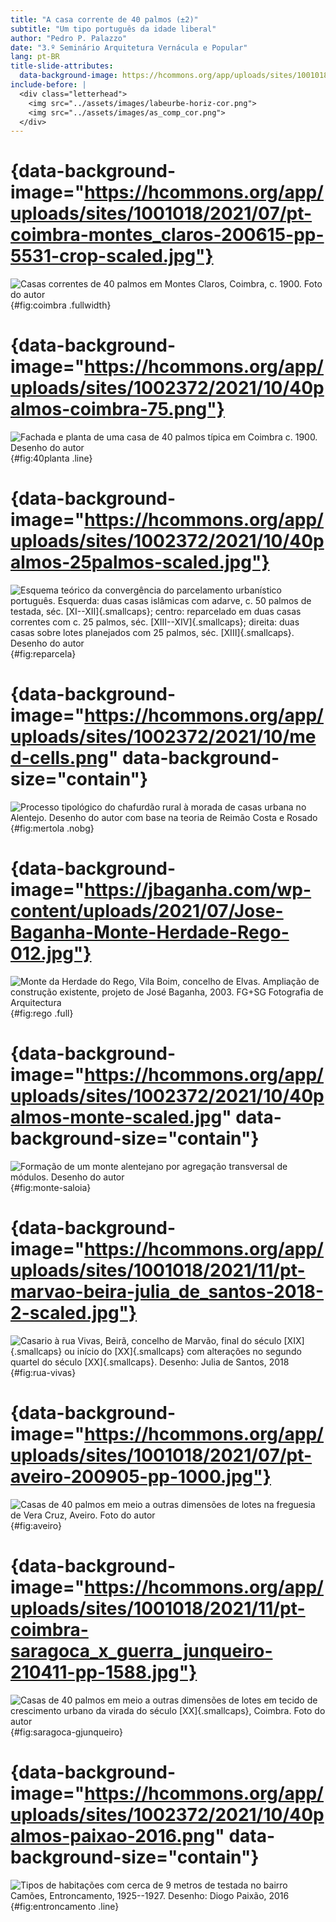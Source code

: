 ```yaml
---
title: "A casa corrente de 40 palmos (±2)"
subtitle: "Um tipo português da idade liberal"
author: "Pedro P. Palazzo"
date: "3.º Seminário Arquitetura Vernácula e Popular"
lang: pt-BR
title-slide-attributes:
  data-background-image: https://hcommons.org/app/uploads/sites/1001018/2021/07/pt-coimbra-montes_claros-200615-pp-5531-crop-scaled.jpg
include-before: |
  <div class="letterhead">
    <img src="../assets/images/labeurbe-horiz-cor.png">
    <img src="../assets/images/as_comp_cor.png">
  </div>
---
```


# {data-background-image="https://hcommons.org/app/uploads/sites/1001018/2021/07/pt-coimbra-montes_claros-200615-pp-5531-crop-scaled.jpg"}

![Casas correntes de 40 palmos em Montes Claros, Coimbra, c. 1900. Foto do autor](https://hcommons.org/app/uploads/sites/1001018/2021/07/pt-coimbra-montes_claros-200615-pp-5531-crop-scaled.jpg){#fig:coimbra .fullwidth}

# {data-background-image="https://hcommons.org/app/uploads/sites/1002372/2021/10/40palmos-coimbra-75.png"}

![Fachada e planta de uma casa de 40 palmos típica em Coimbra c. 1900. Desenho do autor](https://hcommons.org/app/uploads/sites/1002372/2021/10/40palmos-coimbra-75.png){#fig:40planta .line}

# {data-background-image="https://hcommons.org/app/uploads/sites/1002372/2021/10/40palmos-25palmos-scaled.jpg"}

![Esquema teórico da convergência do parcelamento urbanístico português.
Esquerda: duas casas islâmicas com adarve, c. 50 palmos de testada,
séc. [XI--XII]{.smallcaps}; centro: reparcelado em duas casas
correntes com c. 25 palmos, séc. [XIII--XIV]{.smallcaps}; direita: duas
casas sobre lotes planejados com 25 palmos, séc. [XIII]{.smallcaps}.
Desenho do
autor](https://hcommons.org/app/uploads/sites/1002372/2021/10/40palmos-25palmos-scaled.jpg){#fig:reparcela}

# {data-background-image="https://hcommons.org/app/uploads/sites/1002372/2021/10/med-cells.png" data-background-size="contain"}

![Processo tipológico do chafurdão rural à morada de casas urbana no Alentejo. Desenho do autor com base na teoria de Reimão Costa e Rosado](https://hcommons.org/app/uploads/sites/1002372/2021/10/med-cells.png){#fig:mertola .nobg}

# {data-background-image="https://jbaganha.com/wp-content/uploads/2021/07/Jose-Baganha-Monte-Herdade-Rego-012.jpg"}

![Monte da Herdade do Rego, Vila Boim, concelho de Elvas. Ampliação de construção existente, projeto de [José Baganha, 2003. FG+SG Fotografia de Arquitectura](https://jbaganha.com/pt/portfolio/monte-da-herdade-do-rego/)](https://jbaganha.com/wp-content/uploads/2021/07/Jose-Baganha-Monte-Herdade-Rego-012.jpg){#fig:rego .full}

# {data-background-image="https://hcommons.org/app/uploads/sites/1002372/2021/10/40palmos-monte-scaled.jpg" data-background-size="contain"}

![Formação de um monte alentejano por agregação transversal de módulos. Desenho do autor](https://hcommons.org/app/uploads/sites/1002372/2021/10/40palmos-monte-scaled.jpg){#fig:monte-saloia}

# {data-background-image="https://hcommons.org/app/uploads/sites/1001018/2021/11/pt-marvao-beira-julia_de_santos-2018-2-scaled.jpg"}

![Casario à rua Vivas, Beirã, concelho de Marvão, final do século
[XIX]{.smallcaps} ou início do [XX]{.smallcaps} com alterações no
segundo quartel do século [XX]{.smallcaps}. Desenho: Julia de Santos,
2018](https://hcommons.org/app/uploads/sites/1001018/2021/11/pt-marvao-beira-julia_de_santos-2018-2-scaled.jpg){#fig:rua-vivas}

# {data-background-image="https://hcommons.org/app/uploads/sites/1001018/2021/07/pt-aveiro-200905-pp-1000.jpg"}

![Casas de 40 palmos em meio a outras dimensões de lotes na freguesia de Vera Cruz, Aveiro. Foto do autor](https://hcommons.org/app/uploads/sites/1001018/2021/07/pt-aveiro-200905-pp-1000.jpg){#fig:aveiro}

# {data-background-image="https://hcommons.org/app/uploads/sites/1001018/2021/11/pt-coimbra-saragoca_x_guerra_junqueiro-210411-pp-1588.jpg"}

![Casas de 40 palmos em meio a outras dimensões de lotes em tecido de crescimento urbano da virada do século [XX]{.smallcaps}, Coimbra. Foto do autor](https://hcommons.org/app/uploads/sites/1001018/2021/11/pt-coimbra-saragoca_x_guerra_junqueiro-210411-pp-1588.jpg){#fig:saragoca-gjunqueiro}

# {data-background-image="https://hcommons.org/app/uploads/sites/1002372/2021/10/40palmos-paixao-2016.png" data-background-size="contain"}

![Tipos de habitações com cerca de 9 metros de testada no bairro Camões, Entroncamento, 1925--1927. Desenho: Diogo Paixão, 2016](https://hcommons.org/app/uploads/sites/1002372/2021/10/40palmos-paixao-2016.png){#fig:entroncamento .line}


